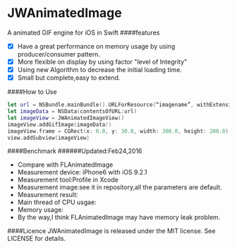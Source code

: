 # JWAnimatedImage
A animated GIF engine for iOS in Swift 
####features
- [x] Have a great performance on memory usage by using producer/consumer pattern.
- [x] More flexible on display by using factor "level of Integrity" 
- [x] Using new Algorithm to decrease the initial loading time.
- [x] Small but complete,easy to extend.

####How to Use
```swift
let url = NSBundle.mainBundle().URLForResource(“imagename”, withExtension: "gif")!
let imageData = NSData(contentsOfURL:url)
let imageView = JWAnimatedImageView()
imageView.addGifImage(imageData!)
imageView.frame = CGRect(x: 0.0, y: 30.0, width: 300.0, height: 200.0)
view.addSubview(imageView)
```
####Benchmark
######Updated:Feb24,2016
- Compare with FLAnimatedImage
- Measurement device: iPhone6 with iOS 9.2.1
- Measurement tool:Profile in Xcode
- Measurement image:see it in repository,all the parameters are default.
- Measurement result:
- Main thread of CPU usgae:
- Memory usage:
- By the way,I think FLAnimatedImage may have memory leak problem.

####Licence
	JWAnimatedImage is released under the MIT license. See LICENSE for details.
